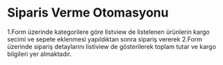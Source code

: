 # Siparis Verme Otomasyonu

1.Form üzerinde kategorilere göre  listview de listelenen ürünlerin kargo secimi ve sepete eklenmesi yapıldıktan sonra sipariş vererek 
2.Form üzerinde sipariş detaylarını listiview de gösterilerek toplam tutar ve kargo bilgileri yer almaktadır.
